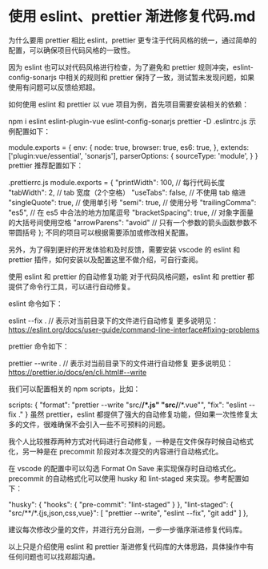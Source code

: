 # 使用 eslint、prettier 渐进修复代码.md

为什么要用 prettier
相比 eslint，prettier 更专注于代码风格的统一，通过简单的配置，可以确保项目代码风格的一致性。

因为 eslint 也可以对代码风格进行检查，为了避免和 prettier 规则冲突，eslint-config-sonarjs 中相关的规则和 prettier 保持了一致，测试暂未发现问题，如果使用有问题可以反馈给郑超。

如何使用 eslint 和 prettier
以 vue 项目为例，首先项目需要安装相关的依赖：

npm i eslint eslint-plugin-vue eslint-config-sonarjs prettier -D
.eslintrc.js 示例配置如下：

module.exports = {
  env: {
    node: true,
    browser: true,
    es6: true,
  },
  extends: ['plugin:vue/essential', 'sonarjs'],
  parserOptions: {
    sourceType: 'module',
  }
}
prettier 推荐配置如下：

.prettierrc.js
module.exports = {
  "printWidth": 100, // 每行代码长度
  "tabWidth": 2, // tab 宽度（2个空格）
  "useTabs": false, // 不使用 tab 缩进
  "singleQuote": true, // 使用单引号
  "semi": true, // 使用分号
  "trailingComma": "es5", // 在 es5 中合法的地方加尾逗号
  "bracketSpacing": true, // 对象字面量的大括号间使用空格
  "arrowParens": "avoid" // 只有一个参数的箭头函数参数不带圆括号
};
不同的项目可以根据需要添加或修改相关配置。

另外，为了得到更好的开发体验和及时反馈，需要安装 vscode 的 eslint 和 prettier 插件，如何安装以及配置这里不做介绍，可自行查阅。

使用 eslint 和 prettier 的自动修复功能
对于代码风格问题，eslint 和 prettier 都提供了命令行工具，可以进行自动修复。

eslint 命令如下：

eslint --fix . // 表示对当前目录下的文件进行自动修复
更多说明见：https://eslint.org/docs/user-guide/command-line-interface#fixing-problems

prettier 命令如下：

prettier --write . // 表示对当前目录下的文件进行自动修复
更多说明见：https://prettier.io/docs/en/cli.html#--write

我们可以配置相关的 npm scripts，比如：

scripts: {
  "format": "prettier --write \"src/**/*.js\" \"src/**/*.vue\"",
  "fix": "eslint --fix ."
}
虽然 prettier，eslint 都提供了强大的自动修复功能，但如果一次性修复太多的文件，很难确保不会引入一些不可预料的问题。

我个人比较推荐两种方式对代码进行自动修复，一种是在文件保存时候自动格式化，另一种是在 precommit 阶段对本次提交的内容进行自动格式化。

在 vscode 的配置中可以勾选 Format On Save 来实现保存时自动格式化。precommit 的自动格式化可以使用 husky 和 lint-staged 来实现。参考配置如下：

"husky": {
  "hooks": {
    "pre-commit": "lint-staged"
  }
},
"lint-staged": {
    "src/**/*.{js,json,css,vue}": [
      "prettier --write",
      "eslint --fix",
      "git add"
    ]
},


建议每次修改少量的文件，并进行充分自测，一步一步循序渐进修复代码库。

以上只是介绍使用 eslint 和 prettier 渐进修复代码库的大体思路，具体操作中有任何问题也可以找郑超沟通。